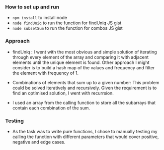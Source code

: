 ### How to set up and run
- `npm install` to install node
- `node findUniq` to run the function for  findUniq JS gist
- `node subsetSum` to run the function for combos JS gist


### Approach
- findUniq : I went with the most obvious and simple solution of iterating through every element of the array and comparing it with adjacent elements until the unique element is found.
Other approach I might consider is to build a hash map of the values and frequency and filter the element with frequency of 1.

- Combinations of elements that sum up to a given number:
  This problem could be solved iteratively and recursively. Given the requirement is to find an optimised solution, I went with recurrsion. 
- I used an array from the calling function to store all the subarrays that contain each combination of the sum.


### Testing
  - As the task was to write pure functions,
   I chose to manually testing my calling the function with different parameters that would cover positive, negative and edge cases.
